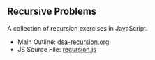 ## Recursive Problems

A collection of recursion exercises in JavaScript.

- Main Outline: [dsa-recursion.org](dsa-recursion.org)
- JS Source File: [recursion.js](recursion.js)
